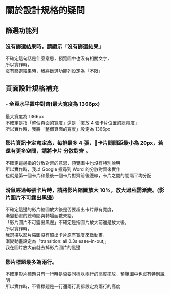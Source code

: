 # 關於設計規格的疑問

## 篩選功能列
### 沒有篩選結果時，請顯示「沒有篩選結果」
不確定這句話是什麼意思，預覽圖中也沒有相關文字，  
所以實作時，  
沒有篩選結果時，我將篩選功能列設定為「不限」  

## 頁面設計規格補充
### - 全頁水平置中對齊(最大寬度為 1366px)
最大寬度為 1366px  
不確定是指「整個頁面的寬度」還是「擺放 4 張卡片位置的總寬度」  
所以實作時，我將「整個頁面的寬度」設定為 1366px  

### 影片資訊卡定寬定高，每排最多 4 張，卡片間間距最小為 20px，若還有更多空間，請將卡片 **分散對齊** 。
不確定這邊指的分散對齊的意思，預覽圖中也沒有特別說明  
所以實作時，我以 Google 搜尋到 Word 的分散對齊來實作  
也就是第一個卡片和最後一個卡片對齊前後邊線，卡片之間的間隔平均分配  

### 滑鼠經過每張卡片時，請將影片縮圖放大 10%，放大過程需漸變。(影片圖片不可露出黑邊)
不確定這邊的影片縮圖放大後是否要超出卡片原有寬度，  
漸變動畫的總時間與轉場函數未給，  
「影片圖片不可露出黑邊」不確定是指圖片放大前還是放大後。  
所以實作時，  
我選擇以影片縮圖沒有超出卡片原有寬度來做動畫，  
漸變動畫設定為「transition: all 0.3s ease-in-out;」  
我在圖片放大前就去掉影片圖片的黑邊  

### 影片標題最多為兩行。
不確定影片標題只有一行時是否要同樣以兩行的高度擺放，預覽圖中也沒有特別說明  
所以實作時，不管標題是一行還兩行我都設定為兩行的高度  